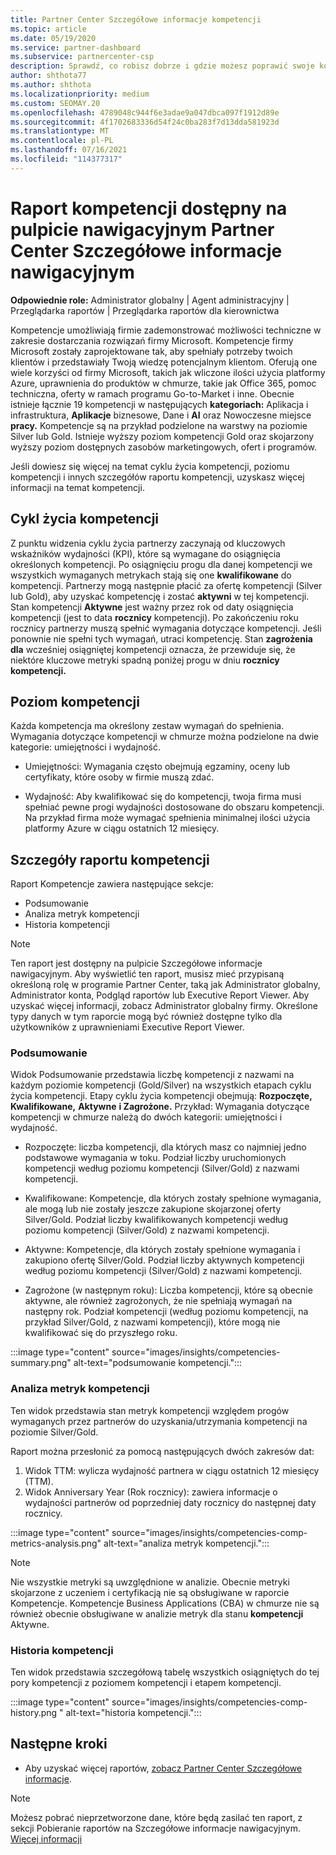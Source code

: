 ```yaml
---
title: Partner Center Szczegółowe informacje kompetencji
ms.topic: article
ms.date: 05/19/2020
ms.service: partner-dashboard
ms.subservice: partnercenter-csp
description: Sprawdź, co robisz dobrze i gdzie możesz poprawić swoje kompetencje, poziomy kompetencji i oferty firmy Microsoft, aby ułatwić dostarczanie rozwiązań firmy Microsoft.
author: shthota77
ms.author: shthota
ms.localizationpriority: medium
ms.custom: SEOMAY.20
ms.openlocfilehash: 4789048c944f6e3adae9a047dbca097f1912d89e
ms.sourcegitcommit: 4f1702683336d54f24c0ba283f7d13dda581923d
ms.translationtype: MT
ms.contentlocale: pl-PL
ms.lasthandoff: 07/16/2021
ms.locfileid: "114377317"
---
```

# <a name="competencies-report-available-from-the-partner-center-insights-dashboard"></a>Raport kompetencji dostępny na pulpicie nawigacyjnym Partner Center Szczegółowe informacje nawigacyjnym

**Odpowiednie role:** Administrator globalny | Agent administracyjny | Przeglądarka raportów | Przeglądarka raportów dla kierownictwa

Kompetencje umożliwiają firmie zademonstrować możliwości techniczne w zakresie dostarczania rozwiązań firmy Microsoft. Kompetencje firmy Microsoft zostały zaprojektowane tak, aby spełniały potrzeby twoich klientów i przedstawiały Twoją wiedzę potencjalnym klientom. Oferują one wiele korzyści od firmy Microsoft, takich jak wliczone ilości użycia platformy Azure, uprawnienia do produktów w chmurze, takie jak Office 365, pomoc techniczna, oferty w ramach programu Go-to-Market i inne. Obecnie istnieje łącznie 19 kompetencji w następujących **kategoriach:** Aplikacja i infrastruktura, **Aplikacje** biznesowe, Dane i **AI** oraz Nowoczesne miejsce **pracy.** Kompetencje są na przykład podzielone na warstwy na poziomie Silver lub Gold. Istnieje wyższy poziom kompetencji Gold oraz skojarzony wyższy poziom dostępnych zasobów marketingowych, ofert i programów.  

Jeśli dowiesz się więcej na temat cyklu życia kompetencji, poziomu kompetencji i innych szczegółów raportu kompetencji, uzyskasz więcej informacji na temat kompetencji.

## <a name="competency-life-cycle"></a>Cykl życia kompetencji

Z punktu widzenia cyklu życia partnerzy zaczynają od kluczowych wskaźników wydajności (KPI), które są wymagane do osiągnięcia określonych kompetencji. Po osiągnięciu progu dla danej kompetencji we wszystkich wymaganych metrykach stają się one **kwalifikowane** do kompetencji. Partnerzy mogą następnie płacić za ofertę kompetencji (Silver lub Gold), aby uzyskać kompetencję i zostać **aktywni** w tej kompetencji. Stan kompetencji **Aktywne** jest ważny przez rok od daty osiągnięcia kompetencji (jest to data **rocznicy** kompetencji). Po zakończeniu roku rocznicy partnerzy muszą spełnić wymagania dotyczące kompetencji. Jeśli ponownie nie spełni tych wymagań, utraci kompetencję. Stan **zagrożenia dla** wcześniej osiągniętej kompetencji oznacza, że przewiduje się, że niektóre kluczowe metryki spadną poniżej progu w dniu **rocznicy kompetencji.**

## <a name="competency-attainment"></a>Poziom kompetencji

Każda kompetencja ma określony zestaw wymagań do spełnienia. Wymagania dotyczące kompetencji w chmurze można podzielone na dwie kategorie: umiejętności i wydajność.

- Umiejętności: Wymagania często obejmują egzaminy, oceny lub certyfikaty, które osoby w firmie muszą zdać.

- Wydajność: Aby kwalifikować się do kompetencji, twoja firma musi spełniać pewne progi wydajności dostosowane do obszaru kompetencji. Na przykład firma może wymagać spełnienia minimalnej ilości użycia platformy Azure w ciągu ostatnich 12 miesięcy.

## <a name="competencies-report-details"></a>Szczegóły raportu kompetencji

Raport Kompetencje zawiera następujące sekcje:

- Podsumowanie
- Analiza metryk kompetencji
- Historia kompetencji

 > [!NOTE]
 > Ten raport jest dostępny na pulpicie Szczegółowe informacje nawigacyjnym. Aby wyświetlić ten raport, musisz mieć przypisaną określoną rolę w programie Partner Center, taką jak Administrator globalny, Administrator konta, Podgląd raportów lub Executive Report Viewer. Aby uzyskać więcej informacji, zobacz Administrator globalny firmy. Określone typy danych w tym raporcie mogą być również dostępne tylko dla użytkowników z uprawnieniami Executive Report Viewer.

### <a name="summary"></a>Podsumowanie

Widok Podsumowanie przedstawia liczbę kompetencji z nazwami na każdym poziomie kompetencji (Gold/Silver) na wszystkich etapach cyklu życia kompetencji. Etapy cyklu życia kompetencji obejmują: **Rozpoczęte,** **Kwalifikowane,** **Aktywne** **i Zagrożone.** Przykład: Wymagania dotyczące kompetencji w chmurze należą do dwóch kategorii: umiejętności i wydajność.

- Rozpoczęte: liczba kompetencji, dla których masz co najmniej jedno podstawowe wymagania w toku.
Podział liczby uruchomionych kompetencji według poziomu kompetencji (Silver/Gold) z nazwami kompetencji.

- Kwalifikowane: Kompetencje, dla których zostały spełnione wymagania, ale mogą lub nie zostały jeszcze zakupione skojarzonej oferty Silver/Gold. Podział liczby kwalifikowanych kompetencji według poziomu kompetencji (Silver/Gold) z nazwami kompetencji.

- Aktywne: Kompetencje, dla których zostały spełnione wymagania i zakupiono ofertę Silver/Gold. Podział liczby aktywnych kompetencji według poziomu kompetencji (Silver/Gold) z nazwami kompetencji.

- Zagrożone (w następnym roku): Liczba kompetencji, które  są obecnie aktywne, ale również zagrożonych, że nie spełniają wymagań na następny rok. 
Podział kompetencji (według poziomu kompetencji, na przykład Silver/Gold, z nazwami kompetencji), które mogą nie kwalifikować się do przyszłego roku.

:::image type="content" source="images/insights/competencies-summary.png" alt-text="podsumowanie kompetencji.":::

### <a name="competency-metric-analysis"></a>Analiza metryk kompetencji

Ten widok przedstawia stan metryk kompetencji względem progów wymaganych przez partnerów do uzyskania/utrzymania kompetencji na poziomie Silver/Gold. 

Raport można przesłonić za pomocą następujących dwóch zakresów dat:

1. Widok TTM: wylicza wydajność partnera w ciągu ostatnich 12 miesięcy (TTM).
2. Widok Anniversary Year (Rok rocznicy): zawiera informacje o wydajności partnerów od poprzedniej daty rocznicy do następnej daty rocznicy.

:::image type="content" source="images/insights/competencies-comp-metrics-analysis.png" alt-text="analiza metryk kompetencji.":::

> [!NOTE]
 > Nie wszystkie metryki są uwzględnione w analizie. Obecnie metryki skojarzone z uczeniem i certyfikacją nie są obsługiwane w raporcie Kompetencje. Kompetencje Business Applications (CBA) w chmurze nie są również obecnie obsługiwane w analizie metryk dla stanu **kompetencji** Aktywne.

### <a name="competency-history"></a>Historia kompetencji

Ten widok przedstawia szczegółową tabelę wszystkich osiągniętych do tej pory kompetencji z poziomem kompetencji i etapem kompetencji.

:::image type="content" source="images/insights/competencies-comp-history.png " alt-text="historia kompetencji.":::

## <a name="next-steps"></a>Następne kroki

- Aby uzyskać więcej raportów, [zobacz Partner Center Szczegółowe informacje](partner-center-insights.md).

>[!NOTE] 
> Możesz pobrać nieprzetworzone dane, które będą zasilać ten raport, z sekcji Pobieranie raportów na Szczegółowe informacje nawigacyjnym. [Więcej informacji](insights-download-reports.md) 
